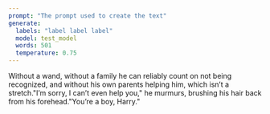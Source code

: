 ```yaml
---
prompt: "The prompt used to create the text"
generate:
  labels: "label label label"
  model: test_model
  words: 501
  temperature: 0.75
---
```


Without a wand, without a family he can reliably count on not being recognized, and without his own parents helping him, which isn’t a stretch."I’m sorry, I can’t even help you," he murmurs, brushing his hair back from his forehead."You’re a boy, Harry."
